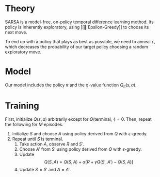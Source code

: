 # Theory
SARSA is a model-free, on-policy temporal difference learning method. Its policy is inherently exploratory, using [[🎲 Epsilon-Greedy]] to choose its next move.

To end up with a policy that plays as best as possible, we need to anneal $\epsilon$, which decreases the probability of our target policy choosing a random exploratory move.

# Model
Our model includes the policy $\pi$ and the q-value function $Q_{\pi}(s, a)$.

# Training
First, initialize $Q(s, a)$ arbitrarily except for $Q(\text{terminal}, \cdot) = 0$. Then, repeat the following for $M$ episodes.
1. Initialize $S$ and choose $A$ using policy derived from $Q$ with $\epsilon$-greedy.
2. Repeat until $S$ is terminal.
	1. Take action $A$, observe $R$ and $S'$.
	2. Choose $A'$ from $S'$ using policy derived from $Q$ with $\epsilon$-greedy.
	3. Update $$Q(S, A) = Q(S, A) + \alpha [R + \gamma Q(S', A') - Q(S, A)]$$
	4. Update $S = S'$ and $A = A'$.